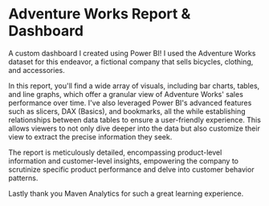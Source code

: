 
# Adventure Works Report & Dashboard

A custom dashboard I created using Power BI! I used the Adventure Works dataset for this endeavor, a fictional company that sells bicycles, clothing, and accessories. 

In this report, you'll find a wide array of visuals, including bar charts, tables, and line graphs, which offer a granular view of Adventure Works' sales performance over time. I've also leveraged Power BI's advanced features such as slicers, DAX (Basics), and bookmarks, all the while establishing relationships between data tables to ensure a user-friendly experience. This allows viewers to not only dive deeper into the data but also customize their view to extract the precise information they seek.

The report is meticulously detailed, encompassing product-level information and customer-level insights, empowering the company to scrutinize specific product performance and delve into customer behavior patterns.

Lastly thank you Maven Analytics for such a great learning experience.
